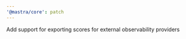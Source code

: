 ```yaml
---
'@mastra/core': patch
---
```


Add support for exporting scores for external observability providers
